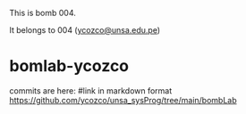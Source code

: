 This is bomb 004.

It belongs to 004 (ycozco@unsa.edu.pe)
# bomlab-ycozco
commits are here: 
#link in markdown format
https://github.com/ycozco/unsa_sysProg/tree/main/bombLab 